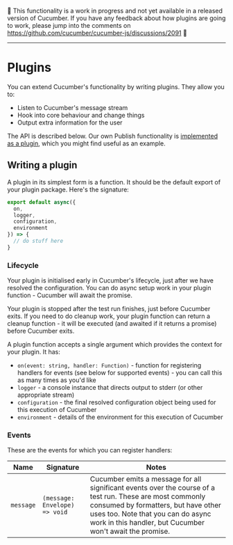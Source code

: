 🚨 This functionality is a work in progress and not yet available in a released version of Cucumber. If you have any
feedback about how plugins are going to work, please jump into the comments
on <https://github.com/cucumber/cucumber-js/discussions/2091> 🚨

- - -

# Plugins

You can extend Cucumber's functionality by writing plugins. They allow you to:

- Listen to Cucumber's message stream
- Hook into core behaviour and change things
- Output extra information for the user

The API is described below. Our own Publish functionality is [implemented as a plugin](../src/publish/publish_plugin.ts), which you might find useful as an example.

## Writing a plugin

A plugin in its simplest form is a function. It should be the default export of your plugin package. Here's the signature:

```js
export default async({
  on,
  logger,
  configuration,
  environment
}) => {
  // do stuff here
}
```

### Lifecycle

Your plugin is initialised early in Cucumber's lifecycle, just after we have resolved the configuration. You can do async setup work in your plugin function - Cucumber will await the promise.

Your plugin is stopped after the test run finishes, just before Cucumber exits. If you need to do cleanup work, your plugin function can return a cleanup function - it will be executed (and awaited if it returns a promise) before Cucumber exits.

A plugin function accepts a single argument which provides the context for your plugin. It has:

- `on(event: string, handler: Function)` - function for registering handlers for events (see below for supported events) - you can call this as many times as you'd like
- `logger` - a console instance that directs output to stderr (or other appropriate stream)
- `configuration` - the final resolved configuration object being used for this execution of Cucumber
- `environment` - details of the environment for this execution of Cucumber

### Events

These are the events for which you can register handlers:

| Name      | Signature                     | Notes                                                                                                                                                                                                                                              |
|-----------|-------------------------------|----------------------------------------------------------------------------------------------------------------------------------------------------------------------------------------------------------------------------------------------------|
| `message` | `(message: Envelope) => void` | Cucumber emits a message for all significant events over the course of a test run. These are most commonly consumed by formatters, but have other uses too. Note that you can do async work in this handler, but Cucumber won't await the promise. |











